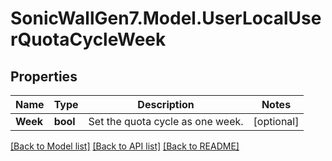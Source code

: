 # SonicWallGen7.Model.UserLocalUserQuotaCycleWeek

## Properties

Name | Type | Description | Notes
------------ | ------------- | ------------- | -------------
**Week** | **bool** | Set the quota cycle as one week. | [optional] 

[[Back to Model list]](../README.md#documentation-for-models) [[Back to API list]](../README.md#documentation-for-api-endpoints) [[Back to README]](../README.md)

